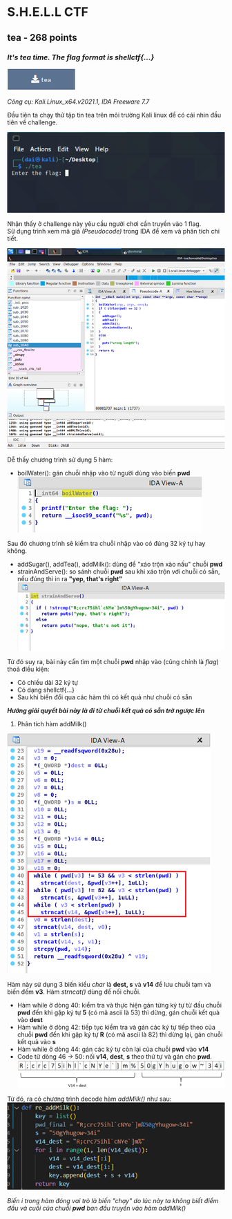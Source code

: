 # **S.H.E.L.L CTF**
## **tea** - 268 points 
### *It's tea time. The flag format is shellctf{...}*
[![Foo](/2022/shellctf/images/img_tea.PNG)](https://github.com/LaoDaiDia/CTF/blob/main/2022/shellctf/tea)

*Công cụ: Kali.Linux_x64.v2021.1, IDA Freeware 7.7*

Đầu tiên ta chạy thử tập tin tea trên môi trường Kali linux để có cái nhìn đầu tiên về challenge.

<!-- <p align='center'>
<img  src="/2022/shellctf/images/img_tea_file.PNG" alt="Chương trình tea"></p> -->
![](/2022/shellctf/images/img_tea_file.PNG)


Nhận thấy ở challenge này yêu cầu người chơi cần truyền vào 1 flag.\
Sử dụng trình xem mã giả *(Pseudocode)* trong IDA để xem và phân tích chi tiết.
<!-- <p align='center'>
<img  src="/2022/shellctf/images/img_ida_pseudocode.PNG" alt="Trình xem mã giả trong IDA" style="width:724px;height:667px;"></p> -->
![](/2022/shellctf/images/img_ida_pseudocode.PNG)

Dễ thấy chương trình sử dụng 5 hàm:
- boilWater(): gán chuỗi nhập vào từ người dùng vào biến **pwd** \
![](/2022/shellctf/images/img_boilWater.PNG)


Sau đó chương trình sẽ kiểm tra chuỗi nhập vào có đúng 32 ký tự hay không.
- addSugar(), addTea(), addMilk(): dùng để "xáo trộn xào nấu" chuỗi **pwd**
- strainAndServe(): so sánh chuỗi **pwd** sau khi xáo trộn với chuỗi có sẵn, nếu đúng thì in ra **"yep, that's right"**
![](/2022/shellctf/images/img_strainAndServe.PNG)

Từ đó suy ra, bài này cần tìm một chuỗi **pwd** nhập vào (cũng chính là *flag*) thoả điều kiện: 
+ Có chiều dài 32 ký tự
+ Có dạng shellctf{...}
+ Sau khi biến đổi qua các hàm thì có kết quả như chuỗi có sẵn

**_Hướng giải quyết bài này là đi từ chuỗi kết quả có sẵn trở ngược lên_** 

1. Phân tích hàm addMilk()

![](/2022/shellctf/images/img_addMilk.PNG) 

Hàm này sử dụng 3 biến kiểu *char* là **dest, s** và **v14** để lưu chuỗi tạm và biến đếm **v3**. Hàm *strncat()* dùng để nối chuỗi. 
- Hàm while ở dòng 40: kiểm tra và thực hiện gán từng ký tự từ đầu chuỗi **pwd** đến khi gặp ký tự **5** (có mã ascii là 53) thì dừng, gán chuỗi kết quả vào **dest** 
- Hàm while ở dòng 42: tiếp tục kiểm tra và gán các ký tự tiếp theo của chuỗi **pwd** đến khi gặp ký tự **R** (có mã ascii là 82) thì dừng lại, gán chuỗi kết quả vào **s**
- Hàm while ở dòng 44: gán các ký tự còn lại của chuỗi **pwd** vào **v14**
- Code từ dòng 46 -> 50: nối **v14**, **dest**, **s** theo thứ tự và gán cho **pwd**.
![](/2022/shellctf/images/img_pwd-addMilk.PNG)

Từ đó, ra có chương trình decode hàm *addMilk()* như sau:
![](/2022/shellctf/images/img_re-addMilk-f.PNG)

*Biến i trong hàm đóng vai trò là biến "chạy" do lúc này ta không biết điểm đầu và cuối của chuỗi **pwd** ban đầu truyền vào hàm addMilk()*
